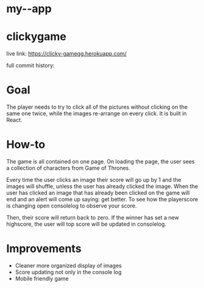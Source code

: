 # my--app
# clickygame
live link: https://clicky-gamegg.herokuapp.com/

full commit history:

#  Goal

The player needs to try to click all of the pictures without clicking on the same one twice, while the images re-arrange on every click. It is built in React.

# How-to

The game is all contained on one page. On loading the page, the user sees a collection of characters from Game of Thrones.

Every time the user clicks an image their score will go up by 1 and the images will shuffle, unless the user has already clicked the image. When the user has clicked an image that has already been clicked on the game will end and an alert will come up saying: get better. To see how the playerscore is changing open consolelog to observe your score.


Then, their score will return back to zero. If the winner has set a new highscore, the user will top score will be updated in consolelog.


# Improvements 
<ul>
<li>Cleaner more organized display of images</li>
<li>Score updating not only in the console log</li>
<li>Mobile friendly game</li>
</ul>